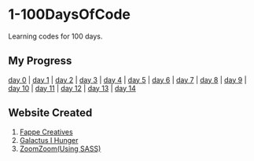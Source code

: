 # 1-100DaysOfCode
Learning codes for 100 days.

## My Progress
[day 0](https://github.com/jamesmonsarvas/1-100DaysOfCode/tree/master/days/0) | [day 1](https://github.com/jamesmonsarvas/1-100DaysOfCode/tree/master/days/1) | [day 2](https://github.com/jamesmonsarvas/1-100DaysOfCode/tree/master/days/2) | [day 3](https://github.com/jamesmonsarvas/1-100DaysOfCode/tree/master/days/3) | [day 4](https://github.com/jamesmonsarvas/1-100DaysOfCode/tree/master/days/4) | [day 5](https://github.com/jamesmonsarvas/1-100DaysOfCode/tree/master/days/5) | [day 6](https://github.com/jamesmonsarvas/1-100DaysOfCode/tree/master/days/6) | [day 7](https://github.com/jamesmonsarvas/1-100DaysOfCode/tree/master/days/7) | [day 8](https://github.com/jamesmonsarvas/1-100DaysOfCode/tree/master/days/8) | [day 9](https://github.com/jamesmonsarvas/1-100DaysOfCode/tree/master/days/9) | [day 10](https://github.com/jamesmonsarvas/1-100DaysOfCode/blob/master/log.md#day-10-september-2-2018-learning-problem-solving-and-increase-my-logic-thinking) | [day 11](https://github.com/jamesmonsarvas/1-100DaysOfCode/tree/master/days/11) | [day 12](https://github.com/jamesmonsarvas/1-100DaysOfCode/tree/master/days/12) | [day 13](https://github.com/jamesmonsarvas/1-100DaysOfCode/tree/master/days/13) | [day 14](https://github.com/jamesmonsarvas/1-100DaysOfCode/tree/master/days/14)

## Website Created
1. [Fappe Creatives](https://github.com/jamesmonsarvas/1-100DaysOfCode/tree/master/days/2) <br />
2. [Galactus I Hunger](https://github.com/jamesmonsarvas/1-100DaysOfCode/tree/master/days/13) <br />
2. [ZoomZoom(Using SASS)](https://github.com/jamesmonsarvas/1-100DaysOfCode/tree/master/days/14)